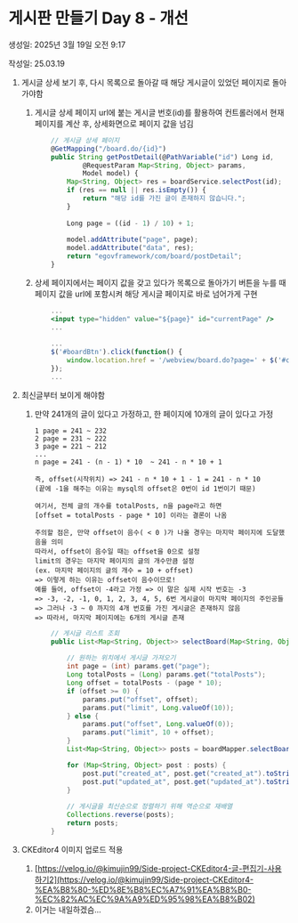 # 게시판 만들기 Day 8 - 개선

생성일: 2025년 3월 19일 오전 9:17

작성일: 25.03.19

1. 게시글 상세 보기 후, 다시 목록으로 돌아갈 때 해당 게시글이 있었던 페이지로 돌아가야함
    1. 게시글 상세 페이지 url에 붙는 게시글 번호(id)를 활용하여 컨트롤러에서 현재 페이지를 계산 후, 상세화면으로 페이지 값을 넘김
        
        ```jsx
        	// 게시글 상세 페이지
        	@GetMapping("/board.do/{id}")
        	public String getPostDetail(@PathVariable("id") Long id,
        			@RequestParam Map<String, Object> params,
        			Model model) {
        		Map<String, Object> res = boardService.selectPost(id);
        		if (res == null || res.isEmpty()) {
        			return "해당 id를 가진 글이 존재하지 않습니다.";
        		}
        		
        		Long page = ((id - 1) / 10) + 1;
        		
        		model.addAttribute("page", page);
        		model.addAttribute("data", res);
        		return "egovframework/com/board/postDetail";
        	}
        ```
        
    2. 상세 페이지에서는 페이지 값을 갖고 있다가 목록으로 돌아가기 버튼을 누를 때 페이지 값을 url에 포함시켜 해당 게시글 페이지로 바로 넘어가게 구현
        
        ```jsx
        	...
        	<input type="hidden" value="${page}" id="currentPage" />
        	...
        	
        	...
        	$('#boardBtn').click(function() {
        		window.location.href = '/webview/board.do?page=' + $('#currentPage').val();
        	});
        	...
        ```
        
2. 최신글부터 보이게 해야함
    1. 만약 241개의 글이 있다고 가정하고, 한 페이지에 10개의 글이 있다고 가정
        
        ```
        1 page = 241 ~ 232
        2 page = 231 ~ 222
        3 page = 221 ~ 212
        ...
        n page = 241 - (n - 1) * 10  ~ 241 - n * 10 + 1
        
        즉, offset(시작위치) => 241 - n * 10 + 1 - 1 = 241 - n * 10
        (끝에 -1을 해주는 이유는 mysql의 offset은 0번이 id 1번이기 때문)
         
        여기서, 전체 글의 개수를 totalPosts, n을 page라고 하면
        [offset = totalPosts - page * 10] 이라는 결론이 나옴
        
        주의할 점은, 만약 offset이 음수( < 0 )가 나올 경우는 마지막 페이지에 도달했음을 의미
        따라서, offset이 음수일 때는 offset을 0으로 설정
        limit의 경우는 마지막 페이지의 글의 개수만큼 설정
        (ex. 마지막 페이지의 글의 개수 = 10 + offset)
        => 이렇게 하는 이유는 offset이 음수이므로!
        예를 들어, offset이 -4라고 가정 => 이 말은 실제 시작 번호는 -3
        => -3, -2, -1, 0, 1, 2, 3, 4, 5, 6번 게시글이 마지막 페이지의 주인공들 
        => 그러나 -3 ~ 0 까지의 4개 번호를 가진 게시글은 존재하지 않음
        => 따라서, 마지막 페이지에는 6개의 게시글 존재
        ```
        
        ```java
        	// 게시글 리스트 조회
        	public List<Map<String, Object>> selectBoard(Map<String, Object> params) {
        		
        		// 원하는 위치에서 게시글 가져오기
        		int page = (int) params.get("page");
        		Long totalPosts = (Long) params.get("totalPosts");
        		Long offset = totalPosts - (page * 10);
        		if (offset >= 0) {
        			params.put("offset", offset);
        			params.put("limit", Long.valueOf(10));
        		} else {
        			params.put("offset", Long.valueOf(0));
        			params.put("limit", 10 + offset);
        		}
        		List<Map<String, Object>> posts = boardMapper.selectBoard(params);
        
        		for (Map<String, Object> post : posts) {
        			post.put("created_at", post.get("created_at").toString());
        			post.put("updated_at", post.get("updated_at").toString());
        		}
        		
        		// 게시글을 최신순으로 정렬하기 위해 역순으로 재배열
        		Collections.reverse(posts);
        		return posts;
        	}
        ```
        
3. CKEditor4 이미지 업로드 적용
    1. [https://velog.io/@kimujin99/Side-project-CKEditor4-글-편집기-사용하기2](https://velog.io/@kimujin99/Side-project-CKEditor4-%EA%B8%80-%ED%8E%B8%EC%A7%91%EA%B8%B0-%EC%82%AC%EC%9A%A9%ED%95%98%EA%B8%B02)
    2. 이거는 내일하겠슴…